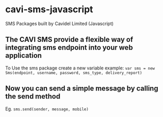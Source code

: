 # cavi-sms-javascript
SMS Packages built by Cavidel Limited (Javascript)

## The CAVI SMS provide a flexible way of integrating sms endpoint into your web application

To Use the sms package create a new variable example: `var sms = new Sms(endpoint, username, password, sms_type, delivery_report)` 

## Now you can send a simple message by calling the send method
Eg. `sms.send(sender, message, mobile)`